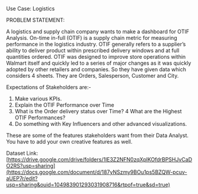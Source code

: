 Use Case: Logistics

PROBLEM STATEMENT:

A logistics and supply chain company wants to make a dashboard for OTIF Analysis. On-time in-full (OTIF) is a supply chain metric for measuring performance in the logistics industry. OTIF generally refers to a supplier’s ability to deliver product within prescribed delivery windows and at full quantities ordered. OTIF was designed to improve store operations within Walmart itself and quickly led to a series of major changes as it was quickly adopted by other retailers and companies. So they have given data which considers 4 sheets. They are Orders, Salesperson, Customer and City. 

Expectations of Stakeholders are:-
1. Make various KPIs.
2. Explain the OTIF Performance over Time
3. What is the Order delivery status over Time?
4 What are the Highest OTIF Performances?
5. Do something with Key Influencers and other advanced visualizations.

These are some of the features stakeholders want from their Data Analyst. You have to add your own creative features as well.

Dataset Link: [https://drive.google.com/drive/folders/1lE3Z2NFN0zqXplKOfdrBPSHJvCaDO2RS?usp=sharing](https://docs.google.com/document/d/187yNSzmy9BOu1ps5BZQW-pcuv-aUEP7r/edit?usp=sharing&ouid=104983901293031908716&rtpof=true&sd=true)
